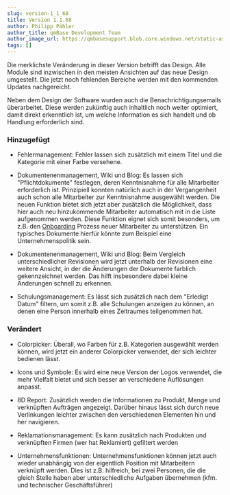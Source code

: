 ```yaml
---
slug: version-1_1_68
title: Version 1.1.68
author: Philipp Pähler
author_title: qmBase Development Team
author_image_url: https://qmbasesupport.blob.core.windows.net/static-assets/img/persons/paehler_round.png
tags: []
---
```

Die merklichste Veränderung in dieser Version betrifft das Design. Alle Module sind inzwischen in den meisten Ansichten auf das neue Design umgestellt. Die jetzt noch fehlenden Bereiche werden mit den kommenden Updates nachgereicht.

Neben dem Design der Software wurden auch die Benachrichtigungsemails überarbeitet. Diese werden zukünftig auch inhaltlich noch weiter optimiert, damit direkt erkenntlich ist, um welche Information es sich handelt und ob Handlung erforderlich sind.

### Hinzugefügt

*   Fehlermanagement: Fehler lassen sich zusätzlich mit einem Titel und die Kategorie mit einer Farbe versehene.

*   Dokumentenenmanagement, Wiki und Blog: Es lassen sich "Pflichtdokumente" festlegen, deren Kenntnisnahme für alle Mitarbeiter erforderlich ist. Prinzipiell konnten natürlich auch in der Vergangenheit auch schon alle Mitarbeiter zur Kenntnisnahme ausgewählt werden. Die neuen Funktion bietet sich jetzt aber zusätzlich die Möglichkeit, dass hier auch neu hinzukommende Mitarbeiter automatisch mit in die Liste aufgenommen werden. Diese Funktion eignet sich somit besonders, um z.B. den [Onboarding](https://de.wikipedia.org/wiki/Onboarding) Prozess neuer Mitarbeiter zu unterstützen. Ein typisches Dokumente hierfür könnte zum Beispiel eine Unternehmenspolitik sein.

*   Dokumentenenmanagement, Wiki und Blog: Beim Vergleich unterschiedlicher Revisionen wird jetzt unterhalb der Revisionen eine weitere Ansicht, in der die Änderungen der Dokumente farblich gekennzeichnet werden. Das hilft insbesondere dabei kleine Änderungen schnell zu erkennen.

*   Schulungsmanagement: Es lässt sich zusätzlich nach dem "Erledigt Datum" filtern, um somit z.B. alle Schulungen anzeigen zu können, an denen eine Person innerhalb eines Zeitraumes teilgenommen hat.

### Verändert

*   Colorpicker: Überall, wo Farben für z.B. Kategorien ausgewählt werden können, wird jetzt ein anderer Colorpicker verwendet, der sich leichter bedienen lässt.

*   Icons und Symbole: Es wird eine neue Version der Logos verwendet, die mehr Vielfalt bietet und sich besser an verschiedene Auflösungen anpasst.

*   8D Report: Zusätzlich werden die Informationen zu Produkt, Menge und verknüpften Aufträgen angezeigt. Darüber hinaus lässt sich durch neue Verlinkungen leichter zwischen den verschiedenen Elementen hin und her navigieren.

*   Reklamationsmanagement: Es kann zusätzlich nach Produkten und verknüpften Firmen (wer hat Reklamiert) gefiltert werden

*   Unternehmensfunktionen: Unternehmensfunktionen können jetzt auch wieder unabhängig von der eigentlich Position mit Mitarbeitern verknüpft werden. Dies ist z.B. hilfreich, bei zwei Personen, die die gleich Stelle haben aber unterschiedliche Aufgaben übernehmen (kfm. und technischer Geschäftsführer) 
